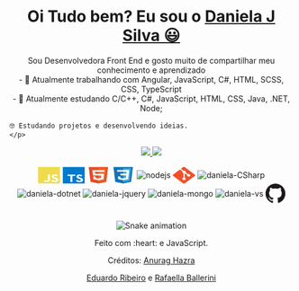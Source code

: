 <div>
  
  <h1 align="center">
    Oi Tudo bem? Eu sou o 
    <a href="https://www.linkedin.com/in/daniela-silva-8081a4165/">Daniela J Silva 😃️</a>
  </h1>
  
  <p align="center">
    Sou Desenvolvedora Front End e gosto muito de compartilhar meu conhecimento e aprendizado<br>
      - 🔭 Atualmente trabalhando com Angular, JavaScript, C#, HTML, SCSS, CSS, TypeScript<br>
      - 🌱 Atualmente estudando C/C++, C#, JavaScript, HTML, CSS, Java, .NET, Node;<br>

    🤓 Estudando projetos e desenvolvendo ideias.
    </p>
  </div>
  
  <div align="center">
  <a href="https://github.com/danielajosedasilva">
    <img height="170em" src="https://github-readme-stats.vercel.app/api?username=danielajosedasilva&count_private=true&include_all_commits=true&show_icons=true&theme=dracula&hide_border=false&show_owner=true"/>
    <img height="170em" src="https://github-readme-stats.vercel.app/api/top-langs/?username=duribeiro&theme=dracula&hide_border=false&&layout=compact"/>
  </a>
</div>
  <div align="center" valign="top"><br>
  <img align="center" alt="Js" height="30" width="40" src="https://raw.githubusercontent.com/devicons/devicon/master/icons/javascript/javascript-plain.svg">
  <img align="center" alt="ts" height="30" width="40" src="https://raw.githubusercontent.com/devicons/devicon/master/icons/typescript/typescript-plain.svg">
  <img align="center" alt="HTML" height="30" width="40" src="https://raw.githubusercontent.com/devicons/devicon/master/icons/html5/html5-original.svg">
  <img align="center" alt="CSS" height="30" width="40" src="https://raw.githubusercontent.com/devicons/devicon/master/icons/css3/css3-original.svg">
  <img align="center" alt="nodejs" height="30" width="40" src="https://cdn.worldvectorlogo.com/logos/nodejs-icon.svg">
  <img align="center" alt="git" height="30" width="40" src="https://raw.githubusercontent.com/devicons/devicon/master/icons/git/git-original.svg">
  <img align="center" alt="daniela-CSharp" height="30" width="40" src="https://cdn.jsdelivr.net/gh/devicons/devicon/icons/csharp/csharp-original.svg">
  <img align="center" alt="daniela-dotnet" height="30" width="40" src="https://cdn.jsdelivr.net/gh/devicons/devicon/icons/dotnetcore/dotnetcore-original.svg">
  <img align="center" alt="daniela-jquery" height="30" width="40" src="https://cdn.jsdelivr.net/gh/devicons/devicon/icons/jquery/jquery-original.svg" />
  <img align="center" alt="daniela-mongo" height="30" width="40" src="https://cdn.jsdelivr.net/gh/devicons/devicon/icons/mongodb/mongodb-plain.svg" />
  <img align="center" alt="daniela-vs" height="30" width="40" src="https://cdn.jsdelivr.net/gh/devicons/devicon/icons/vscode/vscode-original.svg" />
  <img align="center" alt="github" height="35" width="35" src="/assets/GitHub.png">
</div><br>
  
  
<div align="center">

  ![Snake animation](https://github.com/danielajosedasilva/danielajosedasilva/blob/output/github-contribution-grid-snake.svg)
  
</div>

<div align="center">
  <p>Feito com :heart: e JavaScript.</p>
  <p>Créditos: <a href="https://github.com/anuraghazra">Anurag Hazra</a> </p> <a href="https://github.com/duribeiro">Eduardo Ribeiro</a> e <a href="https://github.com/rafaballerini">Rafaella Ballerini</a>
</div>
